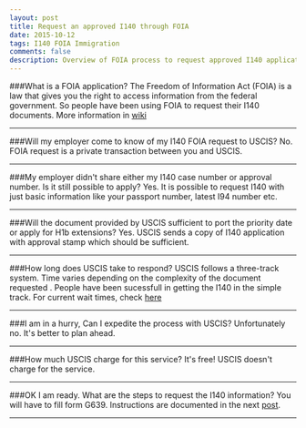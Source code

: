 ```yaml
---
layout: post
title: Request an approved I140 through FOIA
date: 2015-10-12
tags: I140 FOIA Immigration
comments: false
description: Overview of FOIA process to request approved I140 application.
---
```

###What is a FOIA application?
The Freedom of Information Act (FOIA) is a law that gives you the right to access information from the federal government.
So people have been using FOIA to request their I140 documents. More information in [wiki](https://en.wikipedia.org/wiki/Freedom_of_Information_Act_(United_States))
* * *
###Will my employer come to know of my I140 FOIA request to USCIS?
No. FOIA request is a private transaction between you and USCIS.
* * *
###My employer didn't share either my I140 case number or approval number. Is it still possible to apply?
Yes. It is possible to request I140 with just basic information like your passport number, latest I94 number etc.
* * *
###Will the document provided by USCIS sufficient to port the priority date or apply for H1b extensions?
Yes. USCIS sends a copy of I140 application with approval stamp which should be sufficient.
* * *
###How long does USCIS take to respond?
USCIS follows a three-track system. Time varies depending on the complexity of the document requested .
People have been sucessfull in getting the I140 in the simple track.
For current wait times, check [here](http://www.uscis.gov/about-us/freedom-information-and-privacy-act-foia/foia-request-status-check-average-processing-times/check-status-request)
* * *
###I am in a hurry, Can I expedite the process with USCIS?
Unfortunately no. It's better to plan ahead.
* * *
###How much USCIS charge for this service?
It's free! USCIS doesn't charge for the service.
* * *
###OK I am ready. What are the steps to request the I140 information?
You will have to fill form G639. Instructions are documented in the next [post](http://greenmirage.com/posts/i140-foia-form-g-639-instruction/).
* * *

